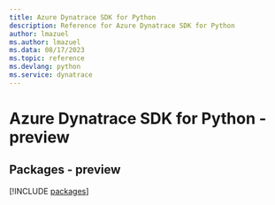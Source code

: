 ```yaml
---
title: Azure Dynatrace SDK for Python
description: Reference for Azure Dynatrace SDK for Python
author: lmazuel
ms.author: lmazuel
ms.data: 08/17/2023
ms.topic: reference
ms.devlang: python
ms.service: dynatrace
---
```

# Azure Dynatrace SDK for Python - preview
## Packages - preview
[!INCLUDE [packages](dynatrace-index.md)]